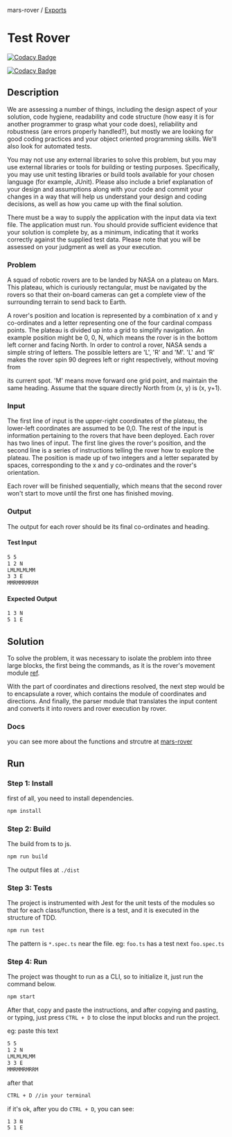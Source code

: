 mars-rover / [Exports](modules.md)

# Test Rover

[![Codacy Badge](https://app.codacy.com/project/badge/Grade/9270dfe6a051467dabab972a1bfdb2ab)](https://www.codacy.com/gh/gustavobeavis/rover/dashboard?utm_source=github.com&amp;utm_medium=referral&amp;utm_content=gustavobeavis/rover&amp;utm_campaign=Badge_Grade)

[![Codacy Badge](https://app.codacy.com/project/badge/Coverage/9270dfe6a051467dabab972a1bfdb2ab)](https://www.codacy.com/gh/gustavobeavis/rover/dashboard?utm_source=github.com&utm_medium=referral&utm_content=gustavobeavis/rover&utm_campaign=Badge_Coverage)

## Description

We are assessing a number of things, including the design aspect of
your solution, code hygiene, readability and code structure (how easy
it is for another programmer to grasp what your code does),
reliability and robustness (are errors properly handled?), but mostly
we are looking for good coding practices and your object oriented
programming skills. We'll also look for automated tests.

You may not use any external libraries to solve this problem, but you
may use external libraries or tools for building or testing purposes.
Specifically, you may use unit testing libraries or build tools
available for your chosen language (for example, JUnit). Please also
include a brief explanation of your design and assumptions along with
your code and commit your changes in a way that will help us
understand your design and coding decisions, as well as how you came
up with the final solution.

There must be a way to supply the application with the input data via
text file. The application must run. You should provide sufficient
evidence that your solution is complete by, as a minimum, indicating
that it works correctly against the supplied test data. Please note
that you will be assessed on your judgment as well as your execution.

### Problem

A squad of robotic rovers are to be landed by NASA on a plateau on
Mars. This plateau, which is curiously rectangular, must be navigated
by the rovers so that their on-board cameras can get a complete view
of the surrounding terrain to send back to Earth.

A rover's position and location is represented by a combination of x
and y co-ordinates and a letter representing one of the four cardinal
compass points. The plateau is divided up into a grid to simplify
navigation. An example position might be 0, 0, N, which means the
rover is in the bottom left corner and facing North.
In order to control a rover, NASA sends a simple string of letters.
The possible letters are 'L', 'R' and 'M'. 'L' and 'R' makes the
rover spin 90 degrees left or right respectively, without moving from

its current spot. 'M' means move forward one grid point, and maintain
the same heading.
Assume that the square directly North from (x, y) is (x, y+1).

### Input

The first line of input is the upper-right coordinates of the
plateau, the lower-left coordinates are assumed to be 0,0.
The rest of the input is information pertaining to the rovers that
have been deployed. Each rover has two lines of input. The first line
gives the rover's position, and the second line is a series of
instructions telling the rover how to explore the plateau.
The position is made up of two integers and a letter separated by
spaces, corresponding to the x and y co-ordinates and the rover's
orientation.

Each rover will be finished sequentially, which means that the second
rover won't start to move until the first one has finished moving.

### Output

The output for each rover should be its final co-ordinates and
heading.

#### Test Input

```txt
5 5
1 2 N
LMLMLMLMM
3 3 E
MMRMMRMRRM
```

#### Expected Output

```txt
1 3 N
5 1 E
```

## Solution

To solve the problem, it was necessary to isolate the problem into three large blocks, the first being the commands, as it is the rover's movement module [ref](https://refactoring.guru/design-patterns/command). 

With the part of coordinates and directions resolved, the next step would be to encapsulate a rover, which contains the module of coordinates and directions. And finally, the parser module that translates the input content and converts it into rovers and rover execution by rover.

### Docs

you can see more  about the functions and strcutre at [mars-rover](./docs/modules.md)

## Run

### Step 1: Install

first of all, you need to install dependencies.

```sh
npm install
```
### Step 2: Build

The build from ts to js.

```sh
npm run build
```

The output files at `./dist`

### Step 3: Tests

The project is instrumented with Jest for the unit tests of the modules so that for each class/function, there is a test, and it is executed in the structure of TDD.

```sh
npm run test
```

The pattern is `*.spec.ts` near the file. eg: `foo.ts` has a test next `foo.spec.ts` 

### Step 4: Run

The project was thought to run as a CLI, so to initialize it, just run the command below.

```sh
npm start
```

After that, copy and paste the instructions, and after copying and pasting, or typing, just press `CTRL + D` to close the input blocks and run the project.

eg:  paste this text
```txt
5 5
1 2 N
LMLMLMLMM
3 3 E
MMRMMRMRRM
```

after that
```sh
CTRL + D //in your terminal
```

if it's ok, after you do `CTRL + D`, you can see:

```sh
1 3 N
5 1 E
```
